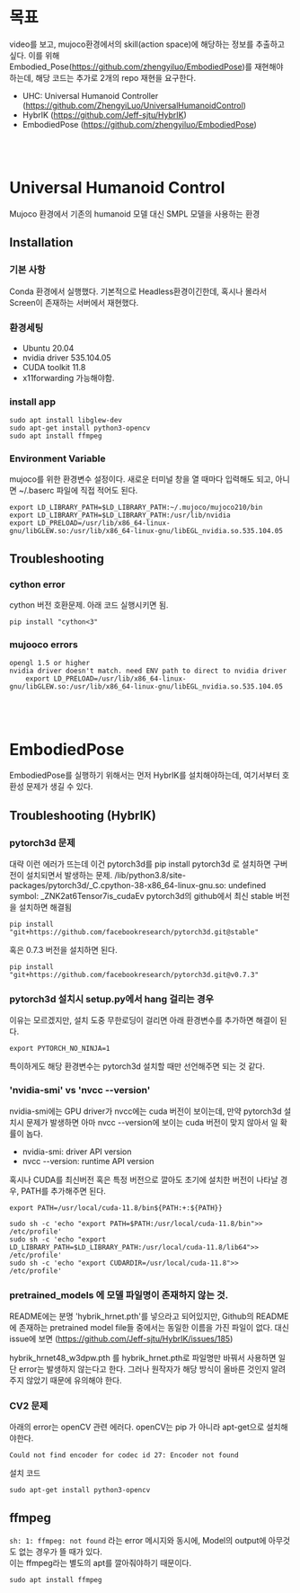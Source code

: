# 목표
video를 보고, mujoco환경에서의 skill(action space)에 해당하는 정보를 추출하고 싶다.
이를 위해 Embodied_Pose(https://github.com/zhengyiluo/EmbodiedPose)를 재현해야 하는데, 해당 코드는 추가로 2개의 repo 재현을 요구한다.

* UHC: Universal Humanoid Controller (https://github.com/ZhengyiLuo/UniversalHumanoidControl)
* HybrIK (https://github.com/Jeff-sjtu/HybrIK)
* EmbodiedPose (https://github.com/zhengyiluo/EmbodiedPose)

<br/><br/>


# Universal Humanoid Control
Mujoco 환경에서 기존의 humanoid 모델 대신 SMPL 모델을 사용하는 환경

## Installation
### 기본 사항
Conda 환경에서 실행했다. 기본적으로 Headless환경이긴한데, 혹시나 몰라서 Screen이 존재하는 서버에서 재현했다.
### 환경세팅
* Ubuntu 20.04
* nvidia driver 535.104.05
* CUDA toolkit 11.8
* x11forwarding 가능해야함.


### install app
```
sudo apt install libglew-dev
sudo apt-get install python3-opencv
sudo apt install ffmpeg
```

### Environment Variable
mujoco를 위한 환경변수 설정이다. 새로운 터미널 창을 열 때마다 입력해도 되고, 아니면 ~/.baserc 파일에 직접 적어도 된다.

```
export LD_LIBRARY_PATH=$LD_LIBRARY_PATH:~/.mujoco/mujoco210/bin
export LD_LIBRARY_PATH=$LD_LIBRARY_PATH:/usr/lib/nvidia
export LD_PRELOAD=/usr/lib/x86_64-linux-gnu/libGLEW.so:/usr/lib/x86_64-linux-gnu/libEGL_nvidia.so.535.104.05
```


## Troubleshooting
### cython error
cython 버전 호환문제. 아래 코드 실행시키면 됨.
```
pip install "cython<3"
```

### mujooco errors
```
opengl 1.5 or higher
nvidia driver doesn't match. need ENV path to direct to nvidia driver
    export LD_PRELOAD=/usr/lib/x86_64-linux-gnu/libGLEW.so:/usr/lib/x86_64-linux-gnu/libEGL_nvidia.so.535.104.05
```
<br/><br/>



# EmbodiedPose
EmbodiedPose를 실행하기 위해서는 먼저 HybrIK를 설치해야하는데, 여기서부터 호환성 문제가 생길 수 있다.


## Troubleshooting (HybrIK)
### pytorch3d 문제
대략 이런 에러가 뜨는데 이건 pytorch3d를 pip install pytorch3d 로 설치하면 구버전이 설치되면서 발생하는 문제.
/lib/python3.8/site-packages/pytorch3d/_C.cpython-38-x86_64-linux-gnu.so: undefined symbol: _ZNK2at6Tensor7is_cudaEv
pytorch3d의 github에서 최신 stable 버전을 설치하면 해결됨

```
pip install "git+https://github.com/facebookresearch/pytorch3d.git@stable"
```

혹은 0.7.3 버전을 설치하면 된다.
```
pip install "git+https://github.com/facebookresearch/pytorch3d.git@v0.7.3"
```


### pytorch3d 설치시 setup.py에서 hang 걸리는 경우
이유는 모르겠지만, 설치 도중 무한로딩이 걸리면 아래 환경변수를 추가하면 해결이 된다.
```
export PYTORCH_NO_NINJA=1
```
특이하게도 해당 환경변수는 pytorch3d 설치할 때만 선언해주면 되는 것 같다.

### 'nvidia-smi' vs 'nvcc --version'
nvidia-smi에는 GPU driver가 nvcc에는 cuda 버전이 보이는데, 만약 pytorch3d 설치시 문제가 발생하면 아마 nvcc --version에 보이는 cuda 버전이 맞지 않아서 일 확률이 놉다.

* nvidia-smi: driver API version
* nvcc --version: runtime API version


혹시나 CUDA를 최신버전 혹은 특정 버전으로 깔아도 초기에 설치한 버전이 나타날 경우, PATH를 추가해주면 된다.
```
export PATH=/usr/local/cuda-11.8/bin${PATH:+:${PATH}}
```

```
sudo sh -c 'echo "export PATH=$PATH:/usr/local/cuda-11.8/bin">> /etc/profile'
sudo sh -c 'echo "export LD_LIBRARY_PATH=$LD_LIBRARY_PATH:/usr/local/cuda-11.8/lib64">> /etc/profile'
sudo sh -c 'echo "export CUDARDIR=/usr/local/cuda-11.8">> /etc/profile'
```


### pretrained_models 에 모델 파일명이 존재하지 않는 것.
README에는 분명 'hybrik_hrnet.pth'를 넣으라고 되어있지만, Github의 README에 존재하는 pretrained model file들 중에서는 동일한 이름을 가진 파일이 없다. 대신 issue에 보면 
(https://github.com/Jeff-sjtu/HybrIK/issues/185)

hybrik_hrnet48_w3dpw.pth 를 hybrik_hrnet.pth로 파일명만 바꿔서 사용하면 일단 error는 발생하지 않는다고 한다. 그러나 원작자가 해당 방식이 올바른 것인지 알려주지 않았기 때문에 유의해야 한다.


### CV2 문제
아래의 error는 openCV 관련 에러다. openCV는 pip 가 아니라 apt-get으로 설치해야한다.
```
Could not find encoder for codec id 27: Encoder not found
```

설치 코드
```
sudo apt-get install python3-opencv
```


## ffmpeg
```sh: 1: ffmpeg: not found``` 라는 error 메시지와 동시에, Model의 output에 아무것도 없는 경우가 뜰 때가 있다. 
<br/> 이는 ffmpeg라는 별도의 apt를 깔아줘야하기 때문이다.
```
sudo apt install ffmpeg
```

